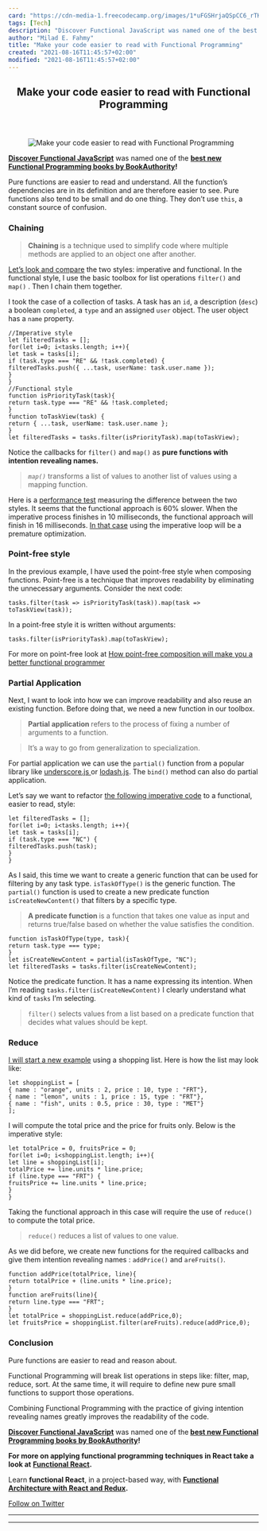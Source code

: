 ```yaml
---
card: "https://cdn-media-1.freecodecamp.org/images/1*uFGSHrjaQSpCC6_rTKT3Lg.jpeg"
tags: [Tech]
description: "Discover Functional JavaScript was named one of the best new "
author: "Milad E. Fahmy"
title: "Make your code easier to read with Functional Programming"
created: "2021-08-16T11:45:57+02:00"
modified: "2021-08-16T11:45:57+02:00"
---
```

<div class="site-wrapper">
<main id="site-main" class="site-main outer">
<div class="inner">
<article class="post-full post tag-tech tag-functional-programming tag-web-development tag-technology tag-javascript ">
<header class="post-full-header">
<h1 class="post-full-title">Make your code easier to read with Functional Programming</h1>
</header>
<figure class="post-full-image">
<picture>
<source media="(max-width: 700px)" sizes="1px" srcset="data:image/gif;base64,R0lGODlhAQABAIAAAAAAAP///yH5BAEAAAAALAAAAAABAAEAAAIBRAA7 1w">
<source media="(min-width: 701px)" sizes="(max-width: 800px) 400px,
(max-width: 1170px) 700px,
1400px" srcset="https://cdn-media-1.freecodecamp.org/images/1*uFGSHrjaQSpCC6_rTKT3Lg.jpeg 300w,
https://cdn-media-1.freecodecamp.org/images/1*uFGSHrjaQSpCC6_rTKT3Lg.jpeg 600w,
https://cdn-media-1.freecodecamp.org/images/1*uFGSHrjaQSpCC6_rTKT3Lg.jpeg 1000w,
https://cdn-media-1.freecodecamp.org/images/1*uFGSHrjaQSpCC6_rTKT3Lg.jpeg 2000w">
<img onerror="this.style.display='none'" src="https://cdn-media-1.freecodecamp.org/images/1*uFGSHrjaQSpCC6_rTKT3Lg.jpeg" alt="Make your code easier to read with Functional Programming">
</picture>
</figure>
<section class="post-full-content">
<div class="post-content">
<p><a href="https://read.amazon.com/kp/embed?asin=B07PBQJYYG&amp;preview=newtab&amp;linkCode=kpe&amp;ref_=cm_sw_r_kb_dp_cm5KCbE5BDJGE" rel="nofollow noopener noopener noopener noopener noopener noopener noopener noopener noopener noopener noopener noopener nofollow noopener nofollow noopener"><strong><strong>Discover Functional JavaScript</strong></strong></a> was named one of the <a href="https://bookauthority.org/books/new-functional-programming-books?t=7p46zt&amp;s=award&amp;book=1095338781" rel="noopener nofollow nofollow noopener"><strong><strong>best new Functional Programming books by BookAuthority</strong></strong></a><strong><strong>!</strong></strong></p><p>Pure functions are easier to read and understand. All the function’s dependencies are in its definition and are therefore easier to see. Pure functions also tend to be small and do one thing. They don’t use <code>this</code>, a constant source of confusion.</p><h3 id="chaining">Chaining</h3><blockquote><strong>Chaining </strong>is a technique used to simplify code where multiple methods are applied to an object one after another.</blockquote><p><a href="https://jsfiddle.net/cristi_salcescu/5va5dkq7/" rel="noopener">Let’s look and compare</a> the two styles: imperative and functional. In the functional style, I use the basic toolbox for list operations <code>filter()</code> and <code>map()</code> . Then I chain them together.</p><p>I took the case of a collection of tasks. A task has an <code>id</code>, a description (<code>desc</code>) a boolean <code>completed</code>, a <code>type</code> and an assigned <code>user</code> object. The user object has a <code>name</code> property.</p><pre><code>//Imperative style
let filteredTasks = [];
for(let i=0; i&lt;tasks.length; i++){
let task = tasks[i];
if (task.type === "RE" &amp;&amp; !task.completed) {
filteredTasks.push({ ...task, userName: task.user.name });
}
}
//Functional style
function isPriorityTask(task){
return task.type === "RE" &amp;&amp; !task.completed;
}
function toTaskView(task) {
return { ...task, userName: task.user.name };
}
let filteredTasks = tasks.filter(isPriorityTask).map(toTaskView);</code></pre><p>Notice the callbacks for <code>filter()</code> and <code>map()</code> as <strong>pure functions with intention revealing names.</strong></p><blockquote><code><em>map()</em></code> transforms a list of values to another list of values using a mapping function.</blockquote><p>Here is a <a href="https://jsperf.com/make-code-easier-to-read-imperative-vs-functional" rel="noopener">performance test</a> measuring the difference between the two styles. It seems that the functional approach is 60% slower. When the imperative process finishes in 10 milliseconds, the functional approach will finish in 16 milliseconds. <a href="https://jsfiddle.net/cristi_salcescu/v5jegr61/" rel="noopener">In that case</a> using the imperative loop will be a premature optimization.</p><h3 id="point-free-style">Point-free style</h3><p>In the previous example, I have used the point-free style when composing functions. Point-free is a technique that improves readability by eliminating the unnecessary arguments. Consider the next code:</p><pre><code>tasks.filter(task =&gt; isPriorityTask(task)).map(task =&gt; toTaskView(task));</code></pre><p>In a point-free style it is written without arguments:</p><pre><code>tasks.filter(isPriorityTask).map(toTaskView);</code></pre><p>For more on point-free look at <a href="https://medium.freecodecamp.org/how-point-free-composition-will-make-you-a-better-functional-programmer-33dcb910303a" rel="noopener">How point-free composition will make you a better functional programmer</a></p><h3 id="partial-application">Partial Application</h3><p>Next, I want to look into how we can improve readability and also reuse an existing function. Before doing that, we need a new function in our toolbox.</p><blockquote><strong>Partial application </strong>refers to the process of fixing a number of arguments to a function.</blockquote><blockquote>It’s a way to go from generalization to specialization.</blockquote><p>For partial application we can use the <code>partial()</code> function from a popular library like <a href="http://underscorejs.org/#partial" rel="noopener">underscore.js </a>or <a href="https://lodash.com/docs/4.17.5#partial" rel="noopener">lodash.js</a>. The <code>bind()</code> method can also do partial application.</p><p>Let’s say we want to refactor <a href="https://jsfiddle.net/cristi_salcescu/9p0ffasn/" rel="noopener">the following imperative code</a> to a functional, easier to read, style:</p><pre><code>let filteredTasks = [];
for(let i=0; i&lt;tasks.length; i++){
let task = tasks[i];
if (task.type === "NC") {
filteredTasks.push(task);
}
}</code></pre><p>As I said, this time we want to create a generic function that can be used for filtering by any task type. <code>isTaskOfType()</code> is the generic function. The <code>partial()</code> function is used to create a new predicate function <code>isCreateNewContent()</code> that filters by a specific type.</p><blockquote><strong>A predicate function </strong>is a function that takes one value as input and returns true/false based on whether the value satisfies the condition.</blockquote><pre><code>function isTaskOfType(type, task){
return task.type === type;
}
let isCreateNewContent = partial(isTaskOfType, "NC");
let filteredTasks = tasks.filter(isCreateNewContent);</code></pre><p>Notice the predicate function. It has a name expressing its intention. When I’m reading <code>tasks.filter(isCreateNewContent)</code> I clearly understand what kind of <code>tasks</code> I’m selecting.</p><blockquote><code>filter()</code><strong> </strong>selects values from a list based on a predicate function that decides what values should be kept.</blockquote><h3 id="reduce-function reduce() { [native code] }1">Reduce</h3><p><a href="https://jsfiddle.net/cristi_salcescu/zo9zkrcc/" rel="noopener">I will start a new example</a> using a shopping list. Here is how the list may look like:</p><pre><code>let shoppingList = [
{ name : "orange", units : 2, price : 10, type : "FRT"},
{ name : "lemon", units : 1, price : 15, type : "FRT"},
{ name : "fish", units : 0.5, price : 30, type : "MET"}
];</code></pre><p>I will compute the total price and the price for fruits only. Below is the imperative style:</p><pre><code>let totalPrice = 0, fruitsPrice = 0;
for(let i=0; i&lt;shoppingList.length; i++){
let line = shoppingList[i];
totalPrice += line.units * line.price;
if (line.type === "FRT") {
fruitsPrice += line.units * line.price;
}
}</code></pre><p>Taking the functional approach in this case will require the use of <code>reduce()</code> to compute the total price.</p><blockquote><code>reduce()</code><em> </em>reduces a list of values to one value.</blockquote><p>As we did before, we create new functions for the required callbacks and give them intention revealing names : <code>addPrice()</code> and <code>areFruits()</code>.</p><pre><code>function addPrice(totalPrice, line){
return totalPrice + (line.units * line.price);
}
function areFruits(line){
return line.type === "FRT";
}
let totalPrice = shoppingList.reduce(addPrice,0);
let fruitsPrice = shoppingList.filter(areFruits).reduce(addPrice,0);</code></pre><h3 id="conclusion">Conclusion</h3><p>Pure functions are easier to read and reason about.</p><p>Functional Programming will break list operations in steps like: filter, map, reduce, sort. At the same time, it will require to define new pure small functions to support those operations.</p><p>Combining Functional Programming with the practice of giving intention revealing names greatly improves the readability of the code.</p><p><a href="https://read.amazon.com/kp/embed?asin=B07PBQJYYG&amp;preview=newtab&amp;linkCode=kpe&amp;ref_=cm_sw_r_kb_dp_cm5KCbE5BDJGE&amp;source=post_page---------------------------"><strong><strong>Discover Functional JavaScript</strong></strong></a> was named one of the<strong><strong> </strong></strong><a href="https://bookauthority.org/books/new-functional-programming-books?t=7p46zt&amp;s=award&amp;book=1095338781&amp;source=post_page---------------------------"><strong><strong>best new Functional Programming books by BookAuthority</strong></strong></a><strong><strong>!</strong></strong></p><p><strong><strong>For more on applying functional programming techniques in React take a look at</strong></strong> <a href="https://read.amazon.com/kp/embed?asin=B07S1NLFTS&amp;preview=newtab&amp;linkCode=kpe&amp;ref_=cm_sw_r_kb_dp_Pko5CbA30383Y" rel="noopener nofollow"><strong><strong>Functional React</strong></strong></a><strong><strong>.</strong></strong></p><p>Learn <strong><strong>functional React</strong></strong>, in a project-based way, with <a href="https://read.amazon.com/kp/embed?asin=B0846NRJYR&amp;preview=newtab&amp;linkCode=kpe&amp;ref_=cm_sw_r_kb_dp_o.hlEbDD02JB2" rel="noopener nofollow"><strong><strong>Functional Architecture with React and Redux</strong></strong></a><strong><strong>.</strong></strong></p><p><a href="https://twitter.com/cristi_salcescu" rel="noopener nofollow nofollow noopener nofollow noopener nofollow noopener">Follow on Twitter</a></p>
</div>
<hr>
<hr>
</section>
</article>
</div>
</main>
</div>
<!-- Google Tag Manager (noscript) -->
<!-- End Google Tag Manager (noscript) -->
